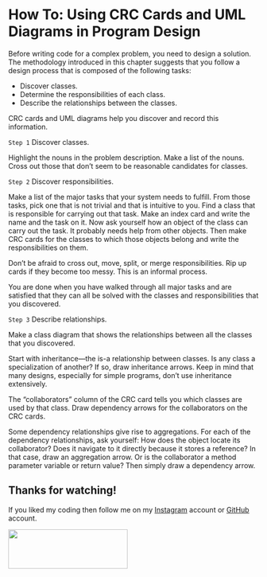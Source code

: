 # How To: Using CRC Cards and UML Diagrams in Program Design
Before writing code for a complex problem, you need to design a solution. The methodology introduced in this chapter suggests that you follow a design process that is composed of the following tasks:

* Discover classes.
* Determine the responsibilities of each class.
* Describe the relationships between the classes.

CRC cards and UML diagrams help you discover and record this information.

`Step 1` Discover classes.

Highlight the nouns in the problem description. Make a list of the nouns. Cross out those that don’t seem to be reasonable candidates for classes.

`Step 2` Discover responsibilities.

Make a list of the major tasks that your system needs to fulfill. From those tasks, pick one that is not trivial and that is intuitive to you. Find a class that is responsible for carrying out that task. Make an index card and write the name and the task on it. Now ask yourself how an object of the class can carry out the task. It probably needs help from other objects. Then make CRC cards for the classes to which those objects belong and write the responsibilities on them.

Don’t be afraid to cross out, move, split, or merge responsibilities. Rip up cards if they become too messy. This is an informal process.

You are done when you have walked through all major tasks and are satisfied that they can all be solved with the classes and responsibilities that you discovered.

`Step 3` Describe relationships.

Make a class diagram that shows the relationships between all the classes that you discovered.

Start with inheritance—the is-a relationship between classes. Is any class a specialization of another? If so, draw inheritance arrows. Keep in mind that many designs, especially for simple programs, don’t use inheritance extensively.

The “collaborators” column of the CRC card tells you which classes are used by that class. Draw dependency arrows for the collaborators on the CRC cards.

Some dependency relationships give rise to aggregations. For each of the dependency relationships, ask yourself: How does the object locate its collaborator? Does it navigate to it directly because it stores a reference? In that case, draw an aggregation arrow. Or is the collaborator a method parameter variable or return value? Then simply draw a dependency arrow.



## Thanks for watching!

If you liked my coding then follow me on my [Instagram](https://www.instagram.com/fabianzelayahn/) account or [GitHub](https://github.com/fabianzelaya) account.

<img src="https://ucarecdn.com/d1a85e63-35f9-41d7-b758-ff05742057d1/GitHub_Black_Signature.png" width="240" height="79.63" />
